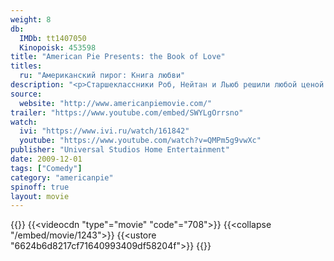 ```yaml
---
weight: 8
db:
  IMDb: tt1407050
  Kinopoisk: 453598
title: "American Pie Presents: the Book of Love"
titles: 
  ru: "Американский пирог: Книга любви"
description: "<p>Старшеклассники Роб, Нейтан и Льюб решили любой ценой добиться девушек своей мечты. Они случайно находят легендарное руководство по соблазнению, составленное предыдущими учениками и спрятанное в школьной библиотеке. Но из-за нескольких недостающих страниц друзей ждет масса смешных сюрпризов.</p>"
source: 
  website: "http://www.americanpiemovie.com/"
trailer: "https://www.youtube.com/embed/SWYLgOrrsno"
watch:
  ivi: "https://www.ivi.ru/watch/161842"
  youtube: "https://www.youtube.com/watch?v=QMPm5g9vwXc"
publisher: "Universal Studios Home Entertainment"
date: 2009-12-01
tags: ["Comedy"]
category: "americanpie"
spinoff: true
layout: movie
---
```

{{<players>}}
    {{<videocdn "type"="movie" "code"="708">}}
    {{<collapse "/embed/movie/1243">}}
    {{<ustore "6624b6d8217cf71640993409df58204f">}}
{{</players>}}
